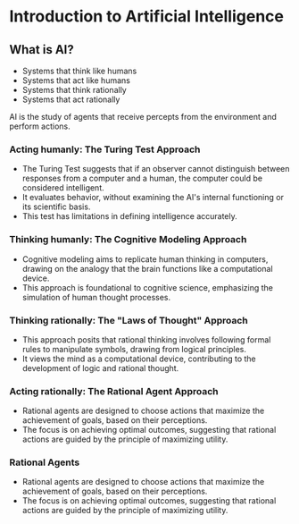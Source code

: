 # Introduction to Artificial Intelligence

## What is AI?

- Systems that think like humans
- Systems that act like humans
- Systems that think rationally
- Systems that act rationally

AI is the study of agents that receive percepts from the environment and perform actions.

### Acting humanly: The Turing Test Approach

- The Turing Test suggests that if an observer cannot distinguish between responses from a computer and a human, the computer could be considered intelligent.
- It evaluates behavior, without examining the AI's internal functioning or its scientific basis.
- This test has limitations in defining intelligence accurately.

### Thinking humanly: The Cognitive Modeling Approach

- Cognitive modeling aims to replicate human thinking in computers, drawing on the analogy that the brain functions like a computational device.
- This approach is foundational to cognitive science, emphasizing the simulation of human thought processes.

### Thinking rationally: The "Laws of Thought" Approach

- This approach posits that rational thinking involves following formal rules to manipulate symbols, drawing from logical principles.
- It views the mind as a computational device, contributing to the development of logic and rational thought.

### Acting rationally: The Rational Agent Approach

- Rational agents are designed to choose actions that maximize the achievement of goals, based on their perceptions.
- The focus is on achieving optimal outcomes, suggesting that rational actions are guided by the principle of maximizing utility.

### Rational Agents

- Rational agents are designed to choose actions that maximize the achievement of goals, based on their perceptions.
- The focus is on achieving optimal outcomes, suggesting that rational actions are guided by the principle of maximizing utility.
